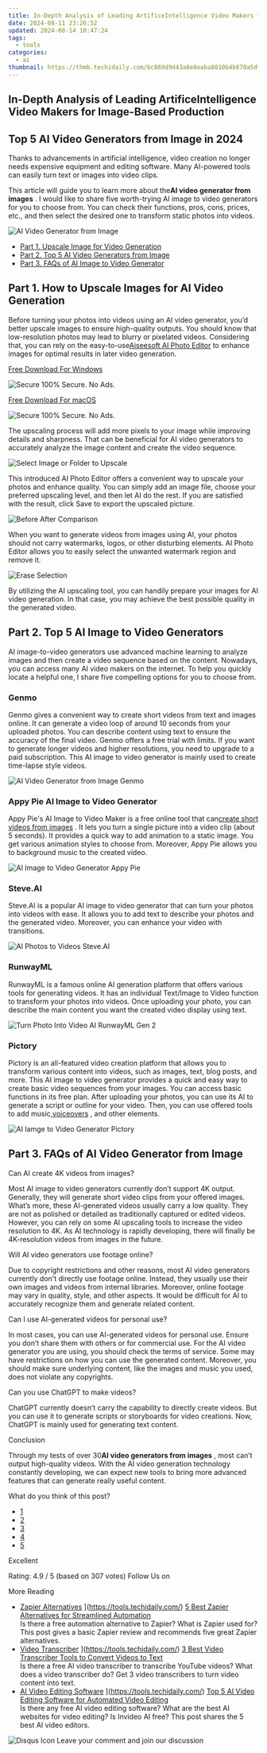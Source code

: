 ```yaml
---
title: In-Depth Analysis of Leading ArtificeIntelligence Video Makers for Image-Based Production
date: 2024-08-11 23:26:52
updated: 2024-08-14 10:47:24
tags:
  - tools
categories:
  - ai
thumbnail: https://thmb.techidaily.com/bc869d9d43a6e8eaba8010b4b670a5dfb48692bbace90e7ba999d6674c090e3f.jpg
---
```


## In-Depth Analysis of Leading ArtificeIntelligence Video Makers for Image-Based Production

## Top 5 AI Video Generators from Image in 2024

 Thanks to advancements in artificial intelligence, video creation no longer needs expensive equipment and editing software. Many AI-powered tools can easily turn text or images into video clips.

 This article will guide you to learn more about the**AI video generator from images** . I would like to share five worth-trying AI image to video generators for you to choose from. You can check their functions, pros, cons, prices, etc., and then select the desired one to transform static photos into videos.

![AI Video Generator from Image](https://www.aiseesoft.com/images/resource/ai-video-generator-from-image/ai-video-generator-from-image.jpg)

* [Part 1. Upscale Image for Video Generation](https://tools.techidaily.com/)
* [Part 2. Top 5 AI Video Generators from Image](https://tools.techidaily.com/)
* [Part 3. FAQs of AI Image to Video Generator](https://tools.techidaily.com/)

## Part 1\. How to Upscale Images for AI Video Generation

 Before turning your photos into videos using an AI video generator, you’d better upscale images to ensure high-quality outputs. You should know that low-resolution photos may lead to blurry or pixelated videos. Considering that, you can rely on the easy-to-use[Aiseesoft AI Photo Editor](https://tools.techidaily.com/aiseesoft/ai-photo-editor/) to enhance images for optimal results in later video generation.

[Free Download For Windows](https://secure.2checkout.com/order/checkout.php?PRODS=41018451&QTY=1&AFFILIATE=108875&CART=1)

![Secure](https://www.aiseesoft.com/images/product/secure.svg) 100% Secure. No Ads.

[Free Download For macOS](https://secure.2checkout.com/order/checkout.php?PRODS=41018451&QTY=1&AFFILIATE=108875&CART=1)

![Secure](https://www.aiseesoft.com/images/product/secure.svg) 100% Secure. No Ads.

 The upscaling process will add more pixels to your image while improving details and sharpness. That can be beneficial for AI video generators to accurately analyze the image content and create the video sequence.

![Select Image or Folder to Upscale](https://www.aiseesoft.com/images/ai-photo-editor/select-image-or-folder-to-upscale.jpg)

 This introduced AI Photo Editor offers a convenient way to upscale your photos and enhance quality. You can simply add an image file, choose your preferred upscaling level, and then let AI do the rest. If you are satisfied with the result, click Save to export the upscaled picture.

![Before After Comparison](https://www.aiseesoft.com/images/ai-photo-editor/before-after-comparison.jpg)

 When you want to generate videos from images using AI, your photos should not carry watermarks, logos, or other disturbing elements. AI Photo Editor allows you to easily select the unwanted watermark region and remove it.

![Erase Selection](https://www.aiseesoft.com/images/ai-photo-editor/erase-selection.jpg)

 By utilizing the AI upscaling tool, you can handily prepare your images for AI video generation. In that case, you may achieve the best possible quality in the generated video.

## Part 2\. Top 5 AI Image to Video Generators

 AI image-to-video generators use advanced machine learning to analyze images and then create a video sequence based on the content. Nowadays, you can access many AI video makers on the internet. To help you quickly locate a helpful one, I share five compelling options for you to choose from.

### Genmo

 Genmo gives a convenient way to create short videos from text and images online. It can generate a video loop of around 10 seconds from your uploaded photos. You can describe content using text to ensure the accuracy of the final video. Genmo offers a free trial with limits. If you want to generate longer videos and higher resolutions, you need to upgrade to a paid subscription. This AI image to video generator is mainly used to create time-lapse style videos.

![AI Video Generator from Image Genmo](https://www.aiseesoft.com/images/resource/ai-video-generator-from-image/ai-video-generator-from-image-genmo.jpg)

### Appy Pie AI Image to Video Generator

 Appy Pie's AI Image to Video Maker is a free online tool that can[create short videos from images](https://tools.techidaily.com/) . It lets you turn a single picture into a video clip (about 5 seconds). It provides a quick way to add animation to a static image. You get various animation styles to choose from. Moreover, Appy Pie allows you to background music to the created video.

![AI Image to Video Generator Appy Pie](https://www.aiseesoft.com/images/resource/ai-video-generator-from-image/ai-image-to-video-generator-appypie.jpg)

### Steve.AI

 Steve.AI is a popular AI image to video generator that can turn your photos into videos with ease. It allows you to add text to describe your photos and the generated video. Moreover, you can enhance your video with transitions.

![AI Photos to Videos Steve.AI](https://www.aiseesoft.com/images/resource/ai-video-generator-from-image/ai-photos-to-videos-steve-ai.jpg)

### RunwayML

 RunwayML is a famous online AI generation platform that offers various tools for generating videos. It has an individual Text/Image to Video function to transform your photos into videos. Once uploading your photo, you can describe the main content you want the created video display using text.

![Turn Photo Into Video AI RunwayML Gen 2](https://www.aiseesoft.com/images/resource/ai-video-generator-from-image/turn-photo-into-video-ai-runwayml-gen-2.jpg)

### Pictory

 Pictory is an all-featured video creation platform that allows you to transform various content into videos, such as images, text, blog posts, and more. This AI image to video generator provides a quick and easy way to create basic video sequences from your images. You can access basic functions in its free plan. After uploading your photos, you can use its AI to generate a script or outline for your video. Then, you can use offered tools to add music,[voiceovers](https://tools.techidaily.com/) , and other elements.

![AI Iamge to Video Generator Pictory](https://www.aiseesoft.com/images/resource/ai-video-generator-from-image/ai-image-to-video-generator-pictory.jpg)

## Part 3\. FAQs of AI Video Generator from Image

Can AI create 4K videos from images?

 Most AI image to video generators currently don’t support 4K output. Generally, they will generate short video clips from your offered images. What’s more, these AI-generated videos usually carry a low quality. They are not as polished or detailed as traditionally captured or edited videos. However, you can rely on some AI upscaling tools to increase the video resolution to 4K. As AI technology is rapidly developing, there will finally be 4K-resolution videos from images in the future.

 Will AI video generators use footage online?

 Due to copyright restrictions and other reasons, most AI video generators currently don't directly use footage online. Instead, they usually use their own images and videos from internal libraries. Moreover, online footage may vary in quality, style, and other aspects. It would be difficult for AI to accurately recognize them and generate related content.

 Can I use AI-generated videos for personal use?

 In most cases, you can use AI-generated videos for personal use. Ensure you don’t share them with others or for commercial use. For the AI video generator you are using, you should check the terms of service. Some may have restrictions on how you can use the generated content. Moreover, you should make sure underlying content, like the images and music you used, does not violate any copyrights.

Can you use ChatGPT to make videos?

 ChatGPT currently doesn’t carry the capability to directly create videos. But you can use it to generate scripts or storyboards for video creations. Now, ChatGPT is mainly used for generating text content.

Conclusion

 Through my tests of over 30**AI video generators from images** , most can’t output high-quality videos. With the AI video generation technology constantly developing, we can expect new tools to bring more advanced features that can generate really useful content.

What do you think of this post?

* [1](https://tools.techidaily.com/)
* [2](https://tools.techidaily.com/)
* [3](https://tools.techidaily.com/)
* [4](https://tools.techidaily.com/)
* [5](https://tools.techidaily.com/)

Excellent

Rating: 4.9 / 5 (based on 307 votes) Follow Us on [](https://www.facebook.com/aiseesoft) [](https://twitter.com/AiseesoftStudio) [](https://www.youtube.com/c/aiseesoft)

More Reading

* [Zapier Alternatives](https://www.aiseesoft.com/images/more-reading/zapier-alternatives-s.jpg) ](https://tools.techidaily.com/) [5 Best Zapier Alternatives for Streamlined Automation](https://tools.techidaily.com/)  
 Is there a free automation alternative to Zapier? What is Zapier used for? This post gives a basic Zapier review and recommends five great Zapier alternatives.
* [Video Transcriber](https://www.aiseesoft.com/images/more-reading/video-transcriber-s.jpg) ](https://tools.techidaily.com/) [3 Best Video Transcriber Tools to Convert Videos to Text](https://tools.techidaily.com/)  
 Is there a free AI video transcriber to transcribe YouTube videos? What does a video transcriber do? Get 3 video transcribers to turn video content into text.
* [AI Video Editing Software](https://www.aiseesoft.com/images/more-reading/ai-video-editing-software-s.jpg) ](https://tools.techidaily.com/) [Top 5 AI Video Editing Software for Automated Video Editing](https://tools.techidaily.com/)  
 Is there any free AI video editing software? What are the best AI websites for video editing? Is Invideo AI free? This post shares the 5 best AI video editors.

![Disqus Icon](https://www.aiseesoft.com/images/article/disqus-icon.png) Leave your comment and join our discussion

<ins class="adsbygoogle"
     style="display:block"
     data-ad-format="autorelaxed"
     data-ad-client="ca-pub-7571918770474297"
     data-ad-slot="1223367746"></ins>



<ins class="adsbygoogle"
     style="display:block"
     data-ad-client="ca-pub-7571918770474297"
     data-ad-slot="8358498916"
     data-ad-format="auto"
     data-full-width-responsive="true"></ins>
